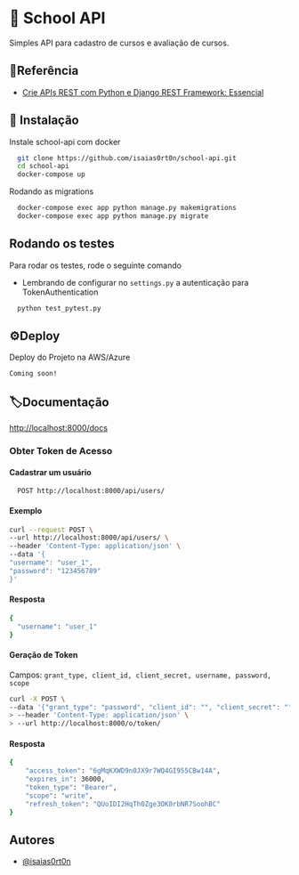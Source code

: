 # :book: School API

Simples API para cadastro de cursos e avaliação de cursos.



## :link:Referência

 - [Crie APIs REST com Python e Django REST Framework: Essencial](https://www.udemy.com/course/criando-apis-rest-com-django-rest-framework-essencial/)


## :hammer: Instalação

Instale school-api com docker

```bash
  git clone https://github.com/isaias0rt0n/school-api.git
  cd school-api
  docker-compose up
```
Rodando as migrations
```bash
  docker-compose exec app python manage.py makemigrations
  docker-compose exec app python manage.py migrate
```
    
## Rodando os testes

Para rodar os testes, rode o seguinte comando
- Lembrando de configurar no ```settings.py``` a autenticação para TokenAuthentication
```bash
  python test_pytest.py
```


## :gear:Deploy

Deploy do Projeto na AWS/Azure


```Coming soon!```


## :label:Documentação
[http://localhost:8000/docs](http://localhost:8000/docs)

### Obter Token de Acesso

#### Cadastrar um usuário

```http
  POST http://localhost:8000/api/users/
```

#### Exemplo
```bash
curl --request POST \
--url http://localhost:8000/api/users/ \
--header 'Content-Type: application/json' \
--data '{
"username": "user_1",
"password": "123456789"
}'
```

#### Resposta
```bash
{
  "username": "user_1"
}
```


#### Geração de Token
Campos: ```grant_type, client_id, client_secret, username, password, scope```

```bash
curl -X POST \
--data '{"grant_type": "password", "client_id": "", "client_secret": "", "username": "", "password": <>, "scope": "write"}' \
> --header 'Content-Type: application/json' \
> --url http://localhost:8000/o/token/
```

#### Resposta
```bash
{
	"access_token": "6gMqKXWD9n0JX9r7WQ4GI955CBw14A",
	"expires_in": 36000,
	"token_type": "Bearer",
	"scope": "write",
	"refresh_token": "QUoIDI2HqTh0Zge3OK0rbNR7SoohBC"
}
```




## Autores

- [@isaias0rt0n](https://www.github.com/isaias0rt0n)
